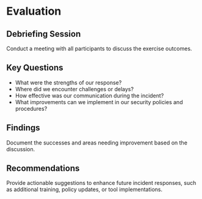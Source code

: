 # Evaluation

## Debriefing Session

Conduct a meeting with all participants to discuss the exercise outcomes.

## Key Questions

- What were the strengths of our response?
- Where did we encounter challenges or delays?
- How effective was our communication during the incident?
- What improvements can we implement in our security policies and procedures?

## Findings

Document the successes and areas needing improvement based on the discussion.

## Recommendations

Provide actionable suggestions to enhance future incident responses, such as additional training, policy updates, or tool implementations.
